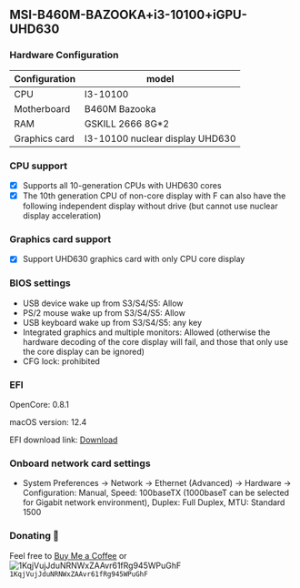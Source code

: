 ## MSI-B460M-BAZOOKA+i3-10100+iGPU-UHD630

### Hardware Configuration

| Configuration | model                           |
| ------------- | ------------------------------- |
| CPU           | I3-10100                        |
| Motherboard   | B460M Bazooka                   |
| RAM           | GSKILL 2666 8G\*2               |
| Graphics card | I3-10100 nuclear display UHD630 |

### CPU support

- [x] Supports all 10-generation CPUs with UHD630 cores
- [x] The 10th generation CPU of non-core display with F can also have the following independent display without drive (but cannot use nuclear display acceleration)

### Graphics card support

- [x] Support UHD630 graphics card with only CPU core display

### BIOS settings

- USB device wake up from S3/S4/S5: Allow
- PS/2 mouse wake up from S3/S4/S5: Allow
- USB keyboard wake up from S3/S4/S5: any key
- Integrated graphics and multiple monitors: Allowed (otherwise the hardware decoding of the core display will fail, and those that only use the core display can be ignored)
- CFG lock: prohibited

### EFI

OpenCore: 0.8.1

macOS version: 12.4

EFI download link: [Download](https://github.com/quanghd96/Hackintosh-B460M-BAZOOKA-i3-10100-iGPU-UHD630/releases)

### Onboard network card settings

- System Preferences -> Network -> Ethernet (Advanced) -> Hardware -> Configuration: Manual, Speed: 100baseTX (1000baseT can be selected for Gigabit network environment), Duplex: Full Duplex, MTU: Standard 1500

### Donating 💸

Feel free to [Buy Me a Coffee](https://www.buymeacoffee.com/quanghd96) or ![1KqjVujJduNRNWxZAAvr61fRg945WPuGhF](https://raw.githubusercontent.com/appleserial/NUC8I5BEH/master/misc/BTC.png) `1KqjVujJduNRNWxZAAvr61fRg945WPuGhF`
